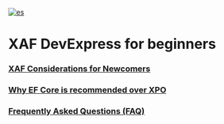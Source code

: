 [![es](https://img.shields.io/badge/lang-es-yellow.svg)](https://github.com/jjcolumb/XAF-Docs-Spanish/blob/master/README.md)

# XAF DevExpress for beginners

### [XAF Considerations for Newcomers](https://github.com/jjcolumb/XAF-Docs-Spanish/blob/master/newcomers.en.md)
### [Why EF Core is recommended over XPO](https://github.com/jjcolumb/XAF-Docs-Spanish/blob/master/ef-xpo.en.md)
### [Frequently Asked Questions (FAQ)](https://github.com/jjcolumb/XAF-Docs-Spanish/blob/master/faq.en.md)
